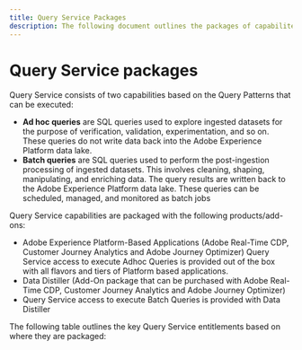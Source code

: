 ```yaml
---
title: Query Service Packages
description: The following document outlines the packages of capabilites and products available for Query Service and highlights the differences for ad hoc and batch queries.
---
```

# Query Service packages

Query Service consists of two capabilities based on the Query Patterns that can be executed: 

- **Ad hoc queries** are SQL queries used to explore ingested datasets for the purpose of verification, validation, experimentation, and so on. These queries do not write data back into the Adobe Experience Platform data lake.
- **Batch queries** are SQL queries used to perform the post-ingestion processing of ingested datasets. This involves cleaning, shaping, manipulating, and enriching data. The query results are written back to the Adobe Experience Platform data lake. These queries can be scheduled, managed, and monitored as batch jobs


Query Service capabilities are packaged with the following products/add-ons:  

- Adobe Experience Platform-Based Applications (Adobe Real-Time CDP, Customer Journey Analytics and Adobe Journey Optimizer)
Query Service access to execute Adhoc Queries is provided out of the box with all flavors and tiers of Platform based applications.
- Data Distiller (Add-On package that can be purchased with Adobe Real-Time CDP, Customer Journey Analytics and Adobe Journey Optimizer)
- Query Service access to execute Batch Queries is provided with Data Distiller


The following table outlines the key Query Service entitlements based on where they are packaged:
